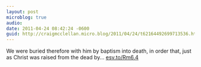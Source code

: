```yaml
---
layout: post
microblog: true
audio: 
date: 2011-04-24 08:42:24 -0600
guid: http://craigmcclellan.micro.blog/2011/04/24/t62164492699713536.html
---
```

We were buried therefore with him by baptism into death, in order that, just as Christ was raised from the dead by... [esv.to/Rm6.4](http://esv.to/Rm6.4)
